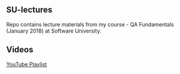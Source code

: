 ## SU-lectures
Repo contains lecture materials from my course - QA Fundamentals (January 2018) at Software University.

## Videos
[YouTube Playlist](https://www.youtube.com/playlist?list=PLN1BF6iLhJWgJL5HNQnVdQJFltkkkhxz6)

